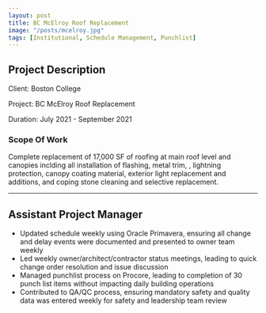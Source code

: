 ```yaml
---
layout: post
title: BC McElroy Roof Replacement
image: "/posts/mcelroy.jpg"
tags: [Institutional, Schedule Management, Punchlist]
---
```


## Project Description

Client: Boston College

Project: BC McElroy Roof Replacement

Duration: July 2021 - September 2021

### Scope Of Work

Complete replacement of 17,000 SF of roofing at main roof level and canopies inclding all installation of flashing, metal trim, , lightning protection, canopy coating material, exterior light replacement and additions, and coping stone cleaning and selective replacement.

---

## Assistant Project Manager
- Updated schedule weekly using Oracle Primavera, ensuring all change and delay events were documented and presented to owner team weekly
- Led weekly owner/architect/contractor status meetings, leading to quick change order resolution and issue discussion
- Managed punchlist process on Procore, leading to completion of 30 punch list items without impacting daily building operations
- Contributed to QA/QC process, ensuring mandatory safety and quality data was entered weekly for safety and leadership team review
